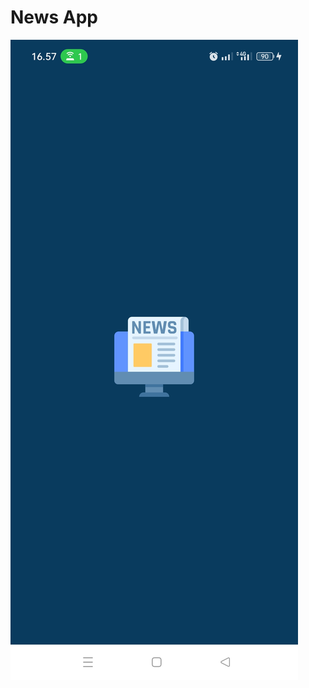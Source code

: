 # News App
![alt text](https://github.com/erpanpamuji11/News-App-Test/blob/master/public/pic1.jpg?raw=true)

